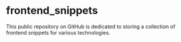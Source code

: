 # frontend_snippets
This public repository on GitHub is dedicated to storing a collection of frontend snippets for various technologies. 

